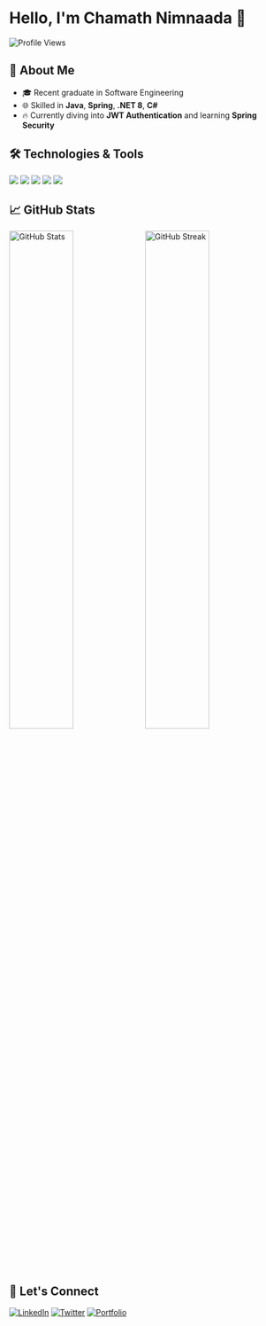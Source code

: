 # Hello, I'm Chamath Nimnaada 👋

![Profile Views](https://komarev.com/ghpvc/?username=chamathnim&color=blue&style=flat-square)

## 🌱 About Me
- 🎓 Recent graduate in Software Engineering
- 🌐 Skilled in **Java**, **Spring**, **.NET 8**, **C#**
- 🔥 Currently diving into **JWT Authentication** and learning **Spring Security**

## 🛠️ Technologies & Tools
<p align="left">
  <img src="https://img.shields.io/badge/-Java-E34A86?logo=java&logoColor=white&style=for-the-badge" />
  <img src="https://img.shields.io/badge/-Spring%20Boot-6DB33F?logo=springboot&logoColor=white&style=for-the-badge" />
  <img src="https://img.shields.io/badge/-C%23-239120?logo=c-sharp&logoColor=white&style=for-the-badge" />
  <img src="https://img.shields.io/badge/-GitHub-181717?logo=github&logoColor=white&style=for-the-badge" />
  <img src="https://img.shields.io/badge/-AWS-232F3E?logo=amazon-aws&logoColor=white&style=for-the-badge" />
</p>

## 📈 GitHub Stats
<p align="left">
  <img src="https://github-readme-stats.vercel.app/api?username=YourUsername&show_icons=true&theme=radical" width="48%" alt="GitHub Stats">
  <img src="https://github-readme-streak-stats.herokuapp.com/?user=YourUsername&theme=radical" width="48%" alt="GitHub Streak">
</p>

## 🤝 Let's Connect
[![LinkedIn](https://img.shields.io/badge/LinkedIn-%230077B5.svg?logo=linkedin&logoColor=white&style=for-the-badge)](https://www.linkedin.com/in/chamath-nimnaada-1371b5208)
[![Twitter](https://img.shields.io/badge/Twitter-%231DA1F2.svg?logo=twitter&logoColor=white&style=for-the-badge)](https://twitter.com/ChamathNimnaada)
[![Portfolio](https://img.shields.io/badge/Portfolio-%23111111.svg?logo=githubpages&logoColor=white&style=for-the-badge)](https://YourPortfolioLink.com)
